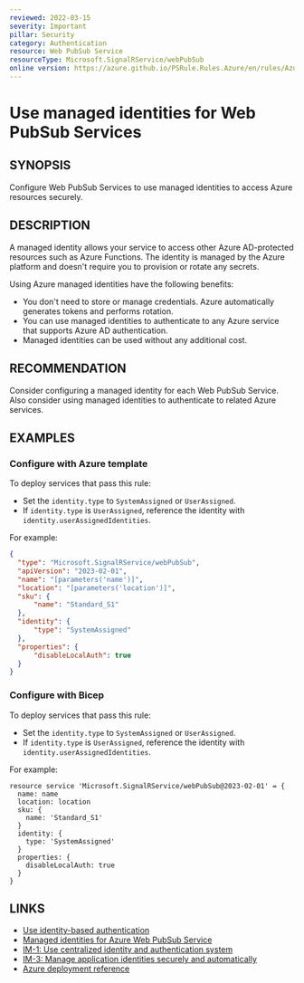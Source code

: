 ```yaml
---
reviewed: 2022-03-15
severity: Important
pillar: Security
category: Authentication
resource: Web PubSub Service
resourceType: Microsoft.SignalRService/webPubSub
online version: https://azure.github.io/PSRule.Rules.Azure/en/rules/Azure.WebPubSub.ManagedIdentity/
---
```


# Use managed identities for Web PubSub Services

## SYNOPSIS

Configure Web PubSub Services to use managed identities to access Azure resources securely.

## DESCRIPTION

A managed identity allows your service to access other Azure AD-protected resources such as Azure Functions.
The identity is managed by the Azure platform and doesn't require you to provision or rotate any secrets.

Using Azure managed identities have the following benefits:

- You don't need to store or manage credentials.
  Azure automatically generates tokens and performs rotation.
- You can use managed identities to authenticate to any Azure service that supports Azure AD authentication.
- Managed identities can be used without any additional cost.

## RECOMMENDATION

Consider configuring a managed identity for each Web PubSub Service.
Also consider using managed identities to authenticate to related Azure services.

## EXAMPLES

### Configure with Azure template

To deploy services that pass this rule:

- Set the `identity.type` to `SystemAssigned` or `UserAssigned`.
- If `identity.type` is `UserAssigned`, reference the identity with `identity.userAssignedIdentities`.

For example:

```json
{
  "type": "Microsoft.SignalRService/webPubSub",
  "apiVersion": "2023-02-01",
  "name": "[parameters('name')]",
  "location": "[parameters('location')]",
  "sku": {
      "name": "Standard_S1"
  },
  "identity": {
      "type": "SystemAssigned"
  },
  "properties": {
      "disableLocalAuth": true
  }
}
```

### Configure with Bicep

To deploy services that pass this rule:

- Set the `identity.type` to `SystemAssigned` or `UserAssigned`.
- If `identity.type` is `UserAssigned`, reference the identity with `identity.userAssignedIdentities`.

For example:

```bicep
resource service 'Microsoft.SignalRService/webPubSub@2023-02-01' = {
  name: name
  location: location
  sku: {
    name: 'Standard_S1'
  }
  identity: {
    type: 'SystemAssigned'
  }
  properties: {
    disableLocalAuth: true
  }
}
```

## LINKS

- [Use identity-based authentication](https://learn.microsoft.com/azure/well-architected/security/design-identity-authentication#use-identity-based-authentication)
- [Managed identities for Azure Web PubSub Service](https://learn.microsoft.com/azure/azure-web-pubsub/howto-use-managed-identity)
- [IM-1: Use centralized identity and authentication system](https://learn.microsoft.com/security/benchmark/azure/baselines/azure-web-pubsub-security-baseline#im-1-use-centralized-identity-and-authentication-system)
- [IM-3: Manage application identities securely and automatically](https://learn.microsoft.com/security/benchmark/azure/baselines/azure-web-pubsub-security-baseline#im-3-manage-application-identities-securely-and-automatically)
- [Azure deployment reference](https://learn.microsoft.com/azure/templates/microsoft.signalrservice/webpubsub)
